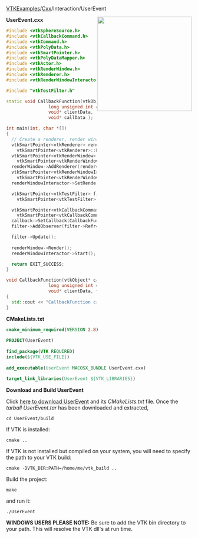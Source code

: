[VTKExamples](/index/)/[Cxx](/Cxx)/Interaction/UserEvent

<img align="right" src="https://github.com/lorensen/VTKExamples/blob/gh-pages/Testing/Baseline/Interaction/TestUserEvent.png?raw=true" width="256" />

**UserEvent.cxx**
```c++
#include <vtkSphereSource.h>
#include <vtkCallbackCommand.h>
#include <vtkCommand.h>
#include <vtkPolyData.h>
#include <vtkSmartPointer.h>
#include <vtkPolyDataMapper.h>
#include <vtkActor.h>
#include <vtkRenderWindow.h>
#include <vtkRenderer.h>
#include <vtkRenderWindowInteractor.h>

#include "vtkTestFilter.h"

static void CallbackFunction(vtkObject* caller,
                long unsigned int eventId,
                void* clientData,
                void* callData );

int main(int, char *[])
{
  // Create a renderer, render window, and interactor
  vtkSmartPointer<vtkRenderer> renderer =
    vtkSmartPointer<vtkRenderer>::New();
  vtkSmartPointer<vtkRenderWindow> renderWindow =
    vtkSmartPointer<vtkRenderWindow>::New();
  renderWindow->AddRenderer(renderer);
  vtkSmartPointer<vtkRenderWindowInteractor> renderWindowInteractor =
    vtkSmartPointer<vtkRenderWindowInteractor>::New();
  renderWindowInteractor->SetRenderWindow(renderWindow);

  vtkSmartPointer<vtkTestFilter> filter =
    vtkSmartPointer<vtkTestFilter>::New();

  vtkSmartPointer<vtkCallbackCommand> callback =
    vtkSmartPointer<vtkCallbackCommand>::New();
  callback->SetCallback(CallbackFunction );
  filter->AddObserver(filter->RefreshEvent, callback);

  filter->Update();
  
  renderWindow->Render();
  renderWindowInteractor->Start();

  return EXIT_SUCCESS;
}

void CallbackFunction(vtkObject* caller,
                long unsigned int eventId,
                void* clientData, void* callData )
{
  std::cout << "CallbackFunction called." << std::endl;
}
```
**CMakeLists.txt**
```cmake
cmake_minimum_required(VERSION 2.8)
 
PROJECT(UserEvent)
 
find_package(VTK REQUIRED)
include(${VTK_USE_FILE})
 
add_executable(UserEvent MACOSX_BUNDLE UserEvent.cxx)
 
target_link_libraries(UserEvent ${VTK_LIBRARIES})
```

**Download and Build UserEvent**

Click [here to download UserEvent](https://github.com/lorensen/VTKWikiExamplesTarballs/raw/master/UserEvent.tar) and its *CMakeLists.txt* file.
Once the *tarball UserEvent.tar* has been downloaded and extracted,
```
cd UserEvent/build 
```
If VTK is installed:
```
cmake ..
```
If VTK is not installed but compiled on your system, you will need to specify the path to your VTK build:
```
cmake -DVTK_DIR:PATH=/home/me/vtk_build ..
```
Build the project:
```
make
```
and run it:
```
./UserEvent
```
**WINDOWS USERS PLEASE NOTE:** Be sure to add the VTK bin directory to your path. This will resolve the VTK dll's at run time.

